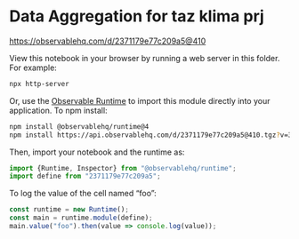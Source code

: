 # Data Aggregation for taz klima prj

https://observablehq.com/d/2371179e77c209a5@410

View this notebook in your browser by running a web server in this folder. For
example:

~~~sh
npx http-server
~~~

Or, use the [Observable Runtime](https://github.com/observablehq/runtime) to
import this module directly into your application. To npm install:

~~~sh
npm install @observablehq/runtime@4
npm install https://api.observablehq.com/d/2371179e77c209a5@410.tgz?v=3
~~~

Then, import your notebook and the runtime as:

~~~js
import {Runtime, Inspector} from "@observablehq/runtime";
import define from "2371179e77c209a5";
~~~

To log the value of the cell named “foo”:

~~~js
const runtime = new Runtime();
const main = runtime.module(define);
main.value("foo").then(value => console.log(value));
~~~
